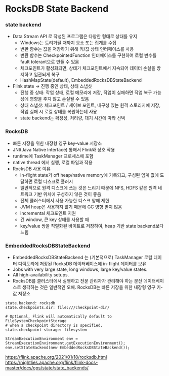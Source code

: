 # RocksDB State Backend

### state backend
- Data Stream API 로 작성된 프로그램은 다양한 형태로 상태를 유지
  - Windows는 트리거될 때까지 요소 또는 집계를 수집
  - 변환 함수는 값을 저장하기 위해 키/값 상태 인터페이스를 사용
  - 변환 함수는 CheckpointedFunction 인터페이스를 구현하여 로컬 변수를 fault tolerant으로 만들 수 있음
  - 체크포인트가 활성화되면, 상태가 체크포인트에서 지속되어 데이터 손실을 방지하고 일관되게 복구 
  - HashMapState(default), EmbeddedRocksDBStateBackend
- Flink state -> 진행 중인 상태, 상태 스냅샷
  - 진행 중 상태: 작업 상태, 로컬 메모리에 저장, 작업이 실패하면 작업 복구 가능성에 영향을 주지 않고 손실될 수 있음
  - 상태 스냅샷: 체크포인트 / 세이브 포인트, 내구성 있는 원격 스토리지에 저장, 작업 실패 시 로컬 상태를 복원하는데 사용
  - state backend는 확장성, 처리량, 대기 시간에 따라 선택

### RocksDB
- 빠른 저장을 위한 내장형 영구 key-value 저장소
- JNI(Java Native Interface) 통해서 Flink와 상호 작용
- runtime에 TaskManager 프로세스에 포함
- native thread 에서 실행, 로컬 파일과 작용
- RocksDB 사용 이유
  - in-flight state가 off heap/native memory에 기록되고, 구성된 임계 값에 도달하면 로컬 디스크로 플러시
  - 일반적으로 원격 디스크에 쓰는 것은 느리기 때문에 NFS, HDFS 같은 원격 네트워크 기반 위치에 구성하지 않은 것이 좋음
  - 전체 클러스터에서 사용 가능한 디스크 양에 제한
  - JVM heap은 사용하지 않기 때문에 GC 영향 받지 않음
  - incremental 체크포인트 지원
  - 긴 window, 큰 key 상태를 사용할 때
  - key/value 쌍을 직렬화된 바이트로 저장하여, heap 기반 state backend보다 느림

### EmbeddedRocksDBStateBackend
- EmbeddedRocksDBStateBackend 는 (기본적으로) TaskManager 로컬 데이터 디렉토리에 저장된 RocksDB 데이터베이스에 in-flight 데이터를 보유
- Jobs with very large state, long windows, large key/value states.
- All high-availability setups.
- RocksDB를 클러스터에서 실행하고 전문 관리자가 관리해야 하는 분산 데이터베이스로 생각하는 것은 일반적인 오해. RocksDB는 빠른 저장을 위한 내장형 영구 키-값 저장소
````
state.backend: rocksdb
state.checkpoints.dir: file:///checkpoint-dir/

# Optional, Flink will automatically default to FileSystemCheckpointStorage
# when a checkpoint directory is specified.
state.checkpoint-storage: filesystem
````
````
StreamExecutionEnvironment env = StreamExecutionEnvironment.getExecutionEnvironment();
env.setStateBackend(new EmbeddedRocksDBStateBackend());
````

https://flink.apache.org/2021/01/18/rocksdb.html
https://nightlies.apache.org/flink/flink-docs-master/docs/ops/state/state_backends/
